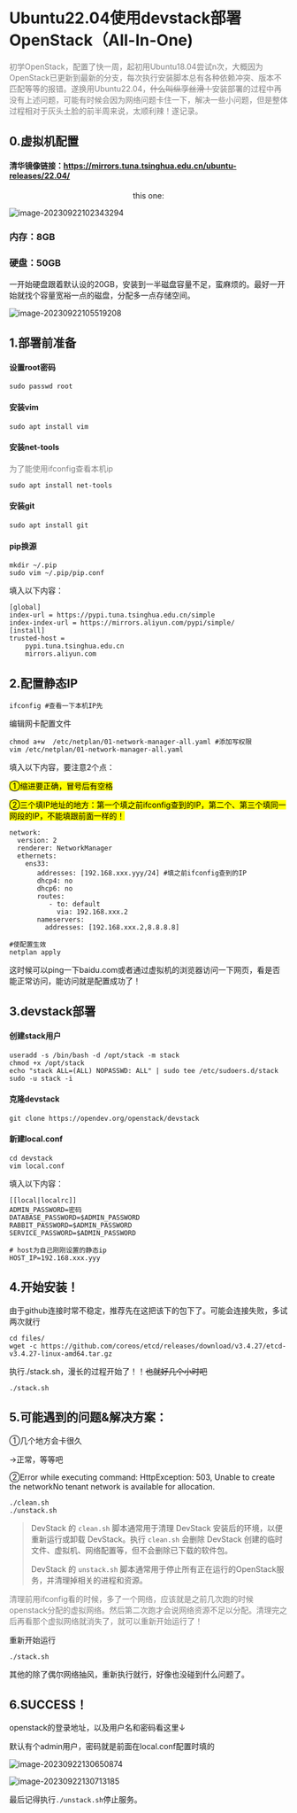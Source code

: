 # Ubuntu22.04使用devstack部署OpenStack（All-In-One)

​	<font color="gray">初学OpenStack，配置了快一周，起初用Ubuntu18.04尝试n次，大概因为OpenStack已更新到最新的分支，每次执行安装脚本总有各种依赖冲突、版本不匹配等等的报错。遂换用Ubuntu22.04，~~什么叫纵享丝滑！~~安装部署的过程中再没有上述问题，可能有时候会因为网络问题卡住一下，解决一些小问题，但是整体过程相对于灰头土脸的前半周来说，太顺利辣！遂记录。</font>

## 0.虚拟机配置

#### 清华镜像链接：https://mirrors.tuna.tsinghua.edu.cn/ubuntu-releases/22.04/

<center>this one:</center>

![image-20230922102343294](C:\Users\Cindy\AppData\Roaming\Typora\typora-user-images\image-20230922102343294.png)

### 内存：8GB

### 硬盘：50GB

一开始硬盘跟着默认设的20GB，安装到一半磁盘容量不足，蛮麻烦的。最好一开始就找个容量宽裕一点的磁盘，分配多一点存储空间。

![image-20230922105519208](C:\Users\Cindy\AppData\Roaming\Typora\typora-user-images\image-20230922105519208.png)

## 1.部署前准备

#### 设置root密码

```
sudo passwd root
```

#### 安装vim

```
sudo apt install vim
```

#### 安装net-tools

<font color="gray">为了能使用ifconfig查看本机ip</font>

```
sudo apt install net-tools
```

#### 安装git

```
sudo apt install git
```



#### pip换源

```
mkdir ~/.pip 
sudo vim ~/.pip/pip.conf
```

填入以下内容：

```
[global]
index-url = https://pypi.tuna.tsinghua.edu.cn/simple
index-index-url = https://mirrors.aliyun.com/pypi/simple/ 
[install]
trusted-host =
    pypi.tuna.tsinghua.edu.cn
    mirrors.aliyun.com
```

## 2.配置静态IP

```
ifconfig #查看一下本机IP先
```

编辑网卡配置文件

```
chmod a+w  /etc/netplan/01-network-manager-all.yaml #添加写权限
vim /etc/netplan/01-network-manager-all.yaml
```

填入以下内容，要注意2个点：

<mark>①缩进要正确，冒号后有空格</mark>

<mark>②三个填IP地址的地方：第一个填之前ifconfig查到的IP，第二个、第三个填同一网段的IP，不能填跟前面一样的！</mark>

```
network:
  version: 2
  renderer: NetworkManager
  ethernets:
    ens33:
       addresses: [192.168.xxx.yyy/24] #填之前ifconfig查到的IP
       dhcp4: no
       dhcp6: no
       routes: 
          - to: default 
            via: 192.168.xxx.2
       nameservers:
         addresses: [192.168.xxx.2,8.8.8.8]
```

```
#使配置生效
netplan apply
```

这时候可以ping一下baidu.com或者通过虚拟机的浏览器访问一下网页，看是否能正常访问，能访问就是配置成功了！

## 3.devstack部署

#### 创建stack用户

```
useradd -s /bin/bash -d /opt/stack -m stack
chmod +x /opt/stack
echo "stack ALL=(ALL) NOPASSWD: ALL" | sudo tee /etc/sudoers.d/stack
sudo -u stack -i
```

#### 克隆devstack

```
git clone https://opendev.org/openstack/devstack
```

#### 新建local.conf

```
cd devstack
vim local.conf
```

填入以下内容：

```
[[local|localrc]]
ADMIN_PASSWORD=密码
DATABASE_PASSWORD=$ADMIN_PASSWORD
RABBIT_PASSWORD=$ADMIN_PASSWORD
SERVICE_PASSWORD=$ADMIN_PASSWORD

# host为自己刚刚设置的静态ip 
HOST_IP=192.168.xxx.yyy
```

## 4.开始安装！

由于github连接时常不稳定，推荐先在这把该下的包下了。可能会连接失败，多试两次就行

```
cd files/
wget -c https://github.com/coreos/etcd/releases/download/v3.4.27/etcd-v3.4.27-linux-amd64.tar.gz
```



执行./stack.sh，漫长的过程开始了！！~~也就好几个小时吧~~

```
./stack.sh
```

## 5.可能遇到的问题&解决方案：

①几个地方会卡很久

→正常，等等吧

②Error while executing command: HttpException: 503, Unable to create the networkNo tenant network is available for allocation.

```
./clean.sh
./unstack.sh
```

> DevStack 的 `clean.sh` 脚本通常用于清理 DevStack 安装后的环境，以便重新运行或卸载 DevStack。执行 `clean.sh` 会删除 DevStack 创建的临时文件、虚拟机、网络配置等，但不会删除已下载的软件包。
>
> DevStack 的 `unstack.sh` 脚本通常用于停止所有正在运行的OpenStack服务，并清理掉相关的进程和资源。

<font color="gray">	清理前用ifconfig看的时候，多了一个网络，应该就是之前几次跑的时候openstack分配的虚拟网络。然后第二次跑才会说网络资源不足以分配。清理完之后再看那个虚拟网络就消失了，就可以重新开始运行了！</font>

重新开始运行

```
./stack.sh
```



其他的除了偶尔网络抽风，重新执行就行，好像也没碰到什么问题了。

## 6.SUCCESS！

openstack的登录地址，以及用户名和密码看这里↓

默认有个admin用户，密码就是前面在local.conf配置时填的

![image-20230922130650874](C:\Users\Cindy\AppData\Roaming\Typora\typora-user-images\image-20230922130650874.png)

![image-20230922130713185](C:\Users\Cindy\AppData\Roaming\Typora\typora-user-images\image-20230922130713185.png)

最后记得执行`./unstack.sh`停止服务。

